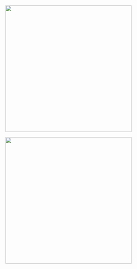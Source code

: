 <section style="display: flex; flex-flow: column wrap; align-items: flex-start;width: 400">

<img width="400" src="https://github-readme-stats-eight-theta.vercel.app/api/?username=thelichy&layout=compact&hide_border=true&theme=onedark&hide=html,css,scss,shell,sass,javascript&include_all_commits=true&count_private=true"/>

<br>

<img width="400" src="https://github-readme-stats.vercel.app/api/top-langs/?username=thelichy&layout=compact&hide_border=true&theme=onedark&hide=html,css,scss,shell,sass,javascript&include_all_commits=true&count_private=true&lang_count=10"/>

</section>
